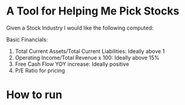 # A Tool for Helping Me Pick Stocks

Given a Stock Industry I would like the following computed:

Basic Financials:
1. Total Current Assets/Total Current Liabilities: Ideally above 1
2. Operating Income/Total Revenue x 100: Ideally above 15%
3. Free Cash Flow YOY increase: Ideally positive
4. P/E Ratio for pricing

# How to run